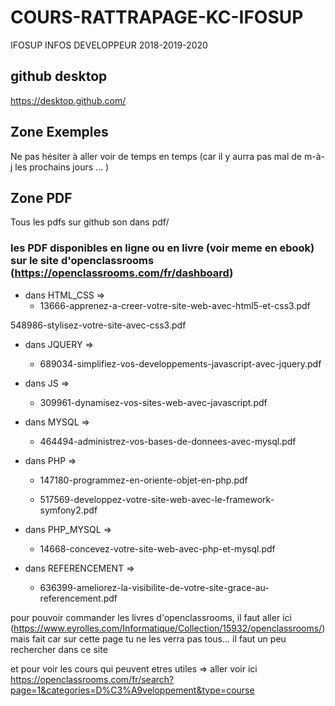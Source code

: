 # COURS-RATTRAPAGE-KC-IFOSUP
IFOSUP INFOS DEVELOPPEUR 2018-2019-2020

## github desktop
https://desktop.github.com/

## Zone Exemples
Ne pas hésiter à aller voir de temps en temps (car il y aurra pas mal de m-à-j les prochains jours ... )

## Zone PDF
Tous les pdfs sur github son dans pdf/
 ### les PDF disponibles en ligne ou en livre (voir meme en ebook) sur le site d'openclassrooms (https://openclassrooms.com/fr/dashboard)
* dans HTML_CSS => 
  * 13666-apprenez-a-creer-votre-site-web-avec-html5-et-css3.pdf

548986-stylisez-votre-site-avec-css3.pdf

* dans JQUERY =>
  * 689034-simplifiez-vos-developpements-javascript-avec-jquery.pdf

* dans JS =>
  * 309961-dynamisez-vos-sites-web-avec-javascript.pdf

* dans MYSQL =>
  * 464494-administrez-vos-bases-de-donnees-avec-mysql.pdf

* dans PHP =>
  * 147180-programmez-en-oriente-objet-en-php.pdf

  * 517569-developpez-votre-site-web-avec-le-framework-symfony2.pdf

* dans PHP_MYSQL =>
  * 14668-concevez-votre-site-web-avec-php-et-mysql.pdf

* dans REFERENCEMENT =>
  * 636399-ameliorez-la-visibilite-de-votre-site-grace-au-referencement.pdf



pour pouvoir commander les livres d'openclassrooms, il faut aller ici (https://www.eyrolles.com/Informatique/Collection/15932/openclassrooms/) mais fait car sur cette page tu ne les verra pas tous... il faut un peu rechercher dans ce site

et pour voir les cours qui peuvent etres utiles => aller voir ici https://openclassrooms.com/fr/search?page=1&categories=D%C3%A9veloppement&type=course
